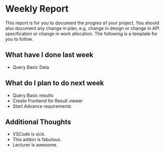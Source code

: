 # Weekly Report

This report is for you to document the progres of your project. You should also document any change in plan, e.g. change in design or change in API specification or change in work allocation. The following is a template for you to follow.

## What have I done last week

-   Query Basic Data

## What do I plan to do next week

-   Query Basic results
-   Create Frontend for Result viewer
-   Start Advance requirements

## Additional Thoughts

-   VSCode is sick.
-   This addon is fabulous.
-   Lecturer is awesome.
